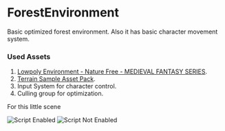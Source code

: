 # ForestEnvironment
Basic optimized forest environment. Also it has basic character movement system.

### Used Assets

1. [Lowpoly Environment - Nature Free - MEDIEVAL FANTASY SERIES](https://assetstore.unity.com/packages/3d/environments/lowpoly-environment-nature-free-medieval-fantasy-series-187052).
1. [Terrain Sample Asset Pack](https://assetstore.unity.com/packages/3d/environments/landscapes/terrain-sample-asset-pack-145808).
1. Input System for character control.
1. Culling group for optimization.


For this little scene 

![Script Enabled](https://github.com/efekantgn/ForestEnvironment/assets/56132486/9b176de9-6fce-4d32-a7e8-1033d95da16a)
![Script Not Enabled](https://github.com/efekantgn/ForestEnvironment/assets/56132486/f59584e1-eb67-41b1-9857-57cd00b783e5)



